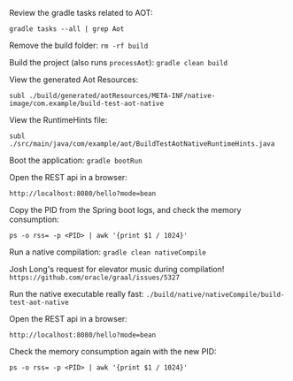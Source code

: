 Review the gradle tasks related to AOT:

`gradle tasks --all | grep Aot`

Remove the build folder:
`rm -rf build`

Build the project (also runs `processAot`):
`gradle clean build`

View the generated Aot Resources:

`subl ./build/generated/aotResources/META-INF/native-image/com.example/build-test-aot-native`

View the RuntimeHints file:

`subl ./src/main/java/com/example/aot/BuildTestAotNativeRuntimeHints.java`

Boot the application:
`gradle bootRun`

Open the REST api in a browser:

`http://localhost:8080/hello?mode=bean`

Copy the PID from the Spring boot logs, and check the memory consumption:

`ps -o rss= -p <PID> | awk '{print $1 / 1024}'`

Run a native compilation:
`gradle clean nativeCompile`

Josh Long's request for elevator music during compilation!
`https://github.com/oracle/graal/issues/5327`

Run the native executable really fast:
`./build/native/nativeCompile/build-test-aot-native`

Open the REST api in a browser:

`http://localhost:8080/hello?mode=bean`

Check the memory consumption again with the new PID:

`ps -o rss= -p <PID> | awk '{print $1 / 1024}'`
